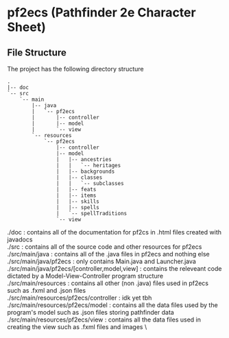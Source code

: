 # pf2ecs (Pathfinder 2e Character Sheet)

## File Structure

The project has the following directory structure
```
.
|-- doc
`-- src
    `-- main
        |-- java
        |   `-- pf2ecs
        |       |-- controller
        |       |-- model
        |       `-- view
        `-- resources
            `-- pf2ecs
                |-- controller
                |-- model
                |   |-- ancestries
                |   |   `-- heritages
                |   |-- backgrounds
                |   |-- classes
                |   |   `-- subclasses
                |   |-- feats
                |   |-- items
                |   |-- skills
                |   |-- spells
                |   `-- spellTraditions
                `-- view
```
./doc : contains all of the documentation for pf2cs in .html files created with javadocs \
./src : contains all of the source code and other resources for pf2ecs \
./src/main/java : contains all of the .java files in pf2ecs and nothing else \
./src/main/java/pf2ecs : only contains Main.java and Launcher.java \
./src/main/java/pf2ecs/[controller,model,view] : contains the releveant code dictated by a Model-View-Controller program structure \
./src/main/resources : contains all other (non .java) files used in pf2ecs such as .fxml and .json files \
./src/main/resources/pf2ecs/controller : idk yet tbh \
./src/main/resources/pf2ecs/model : contains all the data files used by the program's model such as .json files storing pathfinder data \
./src/main/resources/pf2ecs/view : contains all the data files used in creating the view such as .fxml files and images \
